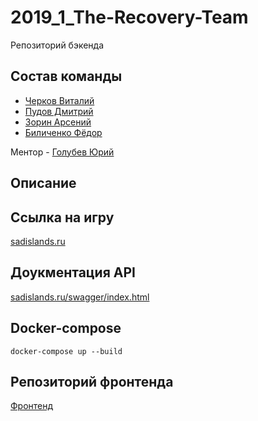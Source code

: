 # 2019_1_The-Recovery-Team

Репозиторий бэкенда

## Состав команды

- [Черков Виталий](https://github.com/VitalyCherkov)
- [Пудов Дмитрий](https://github.com/DPudov)
- [Зорин Арсений](https://github.com/ZorinArsenij)
- [Биличенко Фёдор](https://github.com/FedorBilichenko)

Ментор - [Голубев Юрий](github.com/Ansile)

## Описание

## Ссылка на игру

[sadislands.ru](http://sadislands.ru/)

## Доукментация API

[sadislands.ru/swagger/index.html](http://sadislands.ru/swagger/index.html)

## Docker-compose

`docker-compose up --build`

## Репозиторий фронтенда
 
[Фронтенд](https://github.com/frontend-park-mail-ru/2019_1_The-Recovery-Team)

